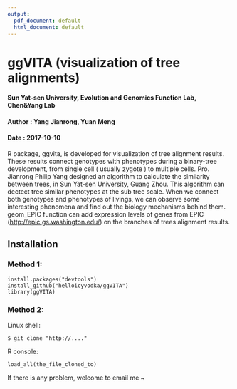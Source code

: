```yaml
---
output:
  pdf_document: default
  html_document: default
---
```

# ggVITA (visualization of tree alignments)

#### Sun Yat-sen University, Evolution and Genomics Function Lab, Chen&Yang Lab
#### Author : Yang Jianrong, Yuan Meng
#### Date : 2017-10-10


R package, ggvita, is developed for visualization of tree alignment results. These results connect genotypes with phenotypes during a binary-tree development, from single cell ( usually zygote ) to multiple cells. Pro. Jianrong Philip Yang designed an algorithm to calculate the similarity between trees, in Sun Yat-sen University, Guang Zhou. This algorithm can dectect tree similar phenotypes at the sub tree scale. When we connect both genotypes and phenotypes of livings, we can observe some interesting phenomena and find out the biology mechanisms behind them. geom_EPIC function can add expression levels of genes from EPIC (http://epic.gs.washington.edu/) on the branches of trees alignment results.


## Installation


### Method 1:

```
install.packages("devtools")  
install_github("helloicyvodka/ggVITA")  
library(ggVITA)  
```

### Method 2:

Linux shell:
```
$ git clone "http://...."  
```
R console:
```
load_all(the_file_cloned_to)  
```



If there is any problem, welcome to email me ~   
